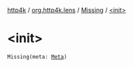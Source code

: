 [http4k](../../index.md) / [org.http4k.lens](../index.md) / [Missing](index.md) / [&lt;init&gt;](./-init-.md)

# &lt;init&gt;

`Missing(meta: `[`Meta`](../-meta/index.md)`)`